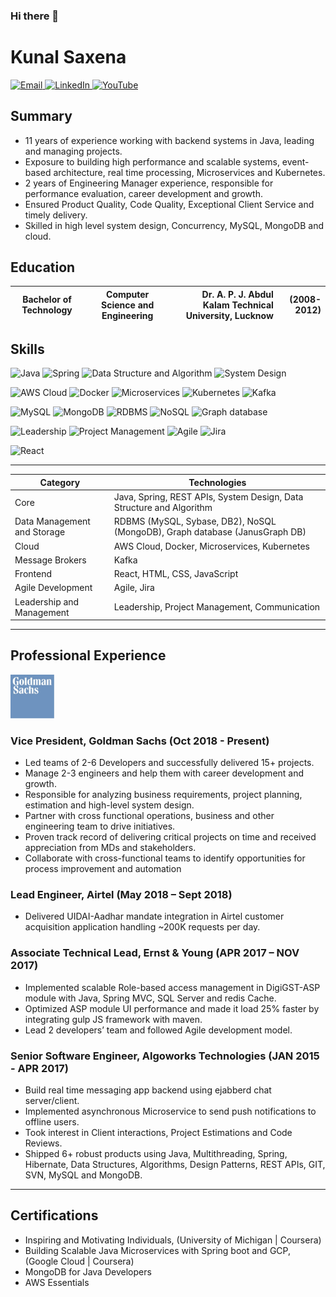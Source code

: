 ### Hi there 👋

<!--
**kunalsaxena/kunalsaxena** is a ✨ _special_ ✨ repository because its `README.md` (this file) appears on your GitHub profile.

Here are some ideas to get you started:

- 🔭 I’m currently working on ...ABC
- 🌱 I’m currently learning ...XYZ
- 👯 I’m looking to collaborate on ...
- 🤔 I’m looking for help with ...
- 💬 Ask me about ...
- 📫 How to reach me: ...
- 😄 Pronouns: ...
- ⚡ Fun fact: ...
badges > https://shields.io/
-->
<!DOCTYPE html>
<html>
  <head>
    <meta charset="UTF-8">
    <meta name="description" content="Experienced Java developer with expertise in Spring, REST APIs, system design, and data structures and algorithms. Skilled in data management and storage using RDBMS and NoSQL databases, as well as cloud technologies like AWS, Docker, and Kubernetes. Knowledgeable in message brokers like Kafka, frontend development using React, HTML, CSS, and JavaScript, and agile development methodologies. Strong leadership and project management skills with excellent communication abilities">
  </head>
  <body>
  </body>
</html>

# Kunal Saxena
<div>
  <a href="mailto:kunal.saxena.kunal@gmail.com" target="_blank">
    <img src="https://img.shields.io/badge/-Email-c14438?style=flat-square&logo=gmail&logoColor=white" alt="Email">
  </a>
  <a href="https://www.linkedin.com/in/kunalsaxena/" target="_blank">
    <img src="https://img.shields.io/badge/-LinkedIn-blue?style=flat-square&logo=linkedin&logoColor=white" alt="LinkedIn">
  </a>
  <a href="https://www.youtube.com/channel/UC20UQGc_nSoen6lCRMpLQYA" target="_blank">
    <img src="https://img.shields.io/youtube/channel/views/UC20UQGc_nSoen6lCRMpLQYA?label=YouTube&style=social" alt="YouTube">
  </a>
</div>

## Summary
* 11 years of experience working with backend systems in Java, leading and managing projects. 
* Exposure to building high performance and scalable systems, event-based architecture, real time processing, Microservices and Kubernetes.
* 2 years of Engineering Manager experience, responsible for performance evaluation, career development and growth.
* Ensured Product Quality, Code Quality, Exceptional Client Service and timely delivery.
* Skilled in high level system design, Concurrency, MySQL, MongoDB and cloud.


## Education


| Bachelor of Technology        | Computer Science and Engineering      | Dr. A. P. J. Abdul Kalam Technical University, Lucknow     | (2008-2012)  |
| ------------- |:-------------:| -----:| ----:|

## Skills
![Java](https://img.shields.io/badge/Java-007396?style=for-the-badge&logo=java&logoColor=white)
![Spring](https://img.shields.io/badge/Spring-6DB33F?style=for-the-badge&logo=spring&logoColor=white)
![Data Structure and Algorithm](https://img.shields.io/badge/Data%20Structure%20and%20Algorithm-232F3E?style=for-the-badge)
![System Design](https://img.shields.io/badge/System%20Design-663399?style=for-the-badge&logo=adobe%20xd&logoColor=white)

![AWS Cloud](https://img.shields.io/badge/AWS%20Cloud-232F3E?style=for-the-badge&logo=amazon-aws&logoColor=white)
![Docker](https://img.shields.io/badge/Docker-2496ED?style=for-the-badge&logo=docker&logoColor=white)
![Microservices](https://img.shields.io/badge/Microservices-000000?style=for-the-badge&logo=kubernetes&logoColor=white)
![Kubernetes](https://img.shields.io/badge/Kubernetes-326CE5?style=for-the-badge&logo=kubernetes&logoColor=white)
![Kafka](https://img.shields.io/badge/Apache%20Kafka-000000?style=for-the-badge&logo=apache%20kafka&logoColor=white)

![MySQL](https://img.shields.io/badge/MySQL-00000F?style=for-the-badge&logo=mysql&logoColor=white)
![MongoDB](https://img.shields.io/badge/MongoDB-4EA94B?style=for-the-badge&logo=mongodb&logoColor=white)
![RDBMS](https://img.shields.io/badge/RDBMS-Sybase%2C%20DB2-blue)
![NoSQL](https://img.shields.io/badge/NoSQL-MongoDB-green)
![Graph database](https://img.shields.io/badge/Graph%20database-JanusGraph%20DB-red)

![Leadership](https://img.shields.io/badge/Leadership-6D4C41?style=for-the-badge)
![Project Management](https://img.shields.io/badge/-Project%20Management-2C3E50?style=flat-square)
![Agile](https://img.shields.io/badge/Agile-13aa52?style=for-the-badge&logo=agile&logoColor=white)
![Jira](https://img.shields.io/badge/Jira-0052CC?style=for-the-badge&logo=jira&logoColor=white)

![React](https://img.shields.io/badge/React-20232A?style=for-the-badge&logo=react&logoColor=61DAFB)

-----

| Category                 | Technologies                                                                                         |
|--------------------------|------------------------------------------------------------------------------------------------------|
| Core                     | Java, Spring, REST APIs, System Design, Data Structure and Algorithm                                 |
| Data Management and Storage | RDBMS (MySQL, Sybase, DB2), NoSQL (MongoDB), Graph database (JanusGraph DB)                              |
| Cloud                    | AWS Cloud, Docker, Microservices, Kubernetes                                                          |
| Message Brokers          | Kafka                                                                                                |
| Frontend                 | React, HTML, CSS, JavaScript                                                                         |
| Agile Development        | Agile, Jira                                                                                          |
| Leadership and Management| Leadership, Project Management, Communication                                                        |


------
## Professional Experience

<img src="./images/gs.jpg" alt="Goldman Sachs" width="70" height="70" />

### Vice President, Goldman Sachs (Oct 2018 - Present)

- Led teams of 2-6 Developers and successfully delivered 15+ projects.
- Manage 2-3 engineers and help them with career development and growth.
- Responsible for analyzing business requirements, project planning, estimation and high-level system design.
- Partner with cross functional operations, business and other engineering team to drive initiatives.
- Proven track record of delivering critical projects on time and received appreciation from MDs and stakeholders.
- Collaborate with cross-functional teams to identify opportunities for process improvement and automation

### Lead Engineer, Airtel (May 2018 – Sept 2018)

- Delivered UIDAI-Aadhar mandate integration in Airtel customer acquisition application handling ~200K requests per day.

### Associate Technical Lead, Ernst & Young (APR 2017 – NOV 2017)
* Implemented scalable Role-based access management in DigiGST-ASP module with Java, Spring MVC, SQL Server and redis Cache.
* Optimized ASP module UI performance and made it load 25% faster by integrating gulp JS framework with maven.
* Lead 2 developers’ team and followed Agile development model.

### Senior Software Engineer, Algoworks Technologies (JAN 2015 - APR 2017)
* Build real time messaging app backend using ejabberd chat server/client.
* Implemented asynchronous Microservice to send push notifications to offline users.
* Took interest in Client interactions, Project Estimations and Code Reviews.
* Shipped 6+ robust products using Java, Multithreading, Spring, Hibernate, Data Structures, Algorithms, Design Patterns, REST APIs, GIT, SVN, MySQL and MongoDB.

<!--
## Projects

### Predicting Customer Churn in Telecommunications Industry

- Built a machine learning model to predict customer churn for a telecommunications company using Python and Scikit-learn
- Achieved an accuracy of 85% on the test data set
- Presented findings and recommendations to the company's senior management
-->

-----
## Certifications
- Inspiring and Motivating Individuals, (University of Michigan | Coursera)
- Building Scalable Java Microservices with Spring boot and GCP, (Google Cloud | Coursera)
- MongoDB for Java Developers
- AWS Essentials

